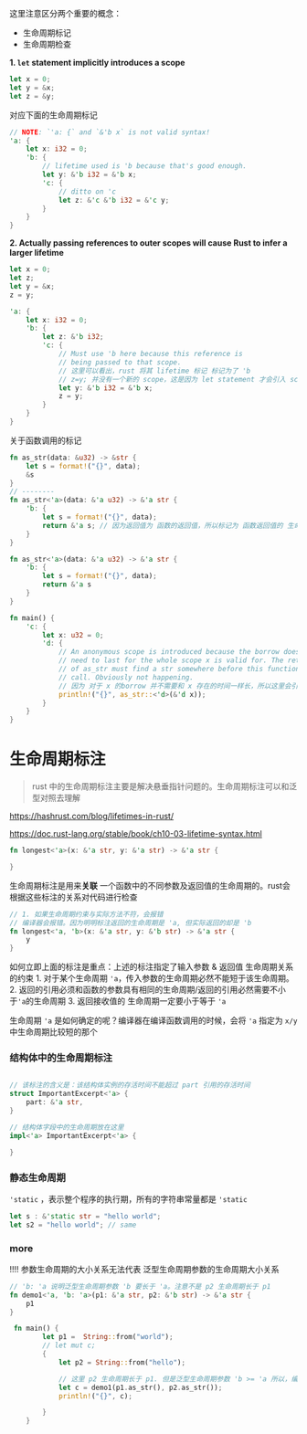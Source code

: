 这里注意区分两个重要的概念：

* 生命周期标记
* 生命周期检查



**1. `let` statement implicitly introduces a scope**

```rust
let x = 0;
let y = &x;
let z = &y;
```

对应下面的生命周期标记

```rust
// NOTE: `'a: {` and `&'b x` is not valid syntax!
'a: {
    let x: i32 = 0;
    'b: {
        // lifetime used is 'b because that's good enough.
        let y: &'b i32 = &'b x;
        'c: {
            // ditto on 'c
            let z: &'c &'b i32 = &'c y;
        }
    }
}
```



**2. Actually passing references to outer scopes will cause Rust to infer a larger lifetime**

```rust
let x = 0;
let z;
let y = &x;
z = y;
```

```rust
'a: {
    let x: i32 = 0;
    'b: {
        let z: &'b i32;
        'c: {
            // Must use 'b here because this reference is
            // being passed to that scope.
          	// 这里可以看出，rust 将其 lifetime 标记 标记为了 'b
          	// z=y; 并没有一个新的 scope，这是因为 let statement 才会引入 scope。
            let y: &'b i32 = &'b x; 
            z = y;
        }
    }
}
```



关于函数调用的标记

```rust
fn as_str(data: &u32) -> &str {
    let s = format!("{}", data);
    &s
}
// --------
fn as_str<'a>(data: &'a u32) -> &'a str {
    'b: {
        let s = format!("{}", data);
        return &'a s; // 因为返回值为 函数的返回值，所以标记为 函数返回值的 生命周期。第二个规则
    }
}
```

```rust
fn as_str<'a>(data: &'a u32) -> &'a str {
    'b: {
        let s = format!("{}", data);
        return &'a s
    }
}

fn main() {
    'c: {
        let x: u32 = 0;
        'd: {
            // An anonymous scope is introduced because the borrow does not
            // need to last for the whole scope x is valid for. The return
            // of as_str must find a str somewhere before this function
            // call. Obviously not happening.
          	// 因为 对于 x 的borrow 并不需要和 x 存在的时间一样长，所以这里会引入额外的 scope。
            println!("{}", as_str::<'d>(&'d x));
        }
    }
}
```


# 生命周期标注

> rust 中的生命周期标注主要是解决悬垂指针问题的。生命周期标注可以和泛型对照去理解


https://hashrust.com/blog/lifetimes-in-rust/

https://doc.rust-lang.org/stable/book/ch10-03-lifetime-syntax.html

```rust
fn longest<'a>(x: &'a str, y: &'a str) -> &'a str {

}
```

生命周期标注是用来**关联** 一个函数中的不同参数及返回值的生命周期的。rust会根据这些标注的关系对代码进行检查
```rust
// 1. 如果生命周期约束与实际方法不符，会报错
// 编译器会报错。因为明明标注返回的生命周期是 'a, 但实际返回的却是 'b
fn longest<'a, 'b>(x: &'a str, y: &'b str) -> &'a str {
 	y
}


```


如何立即上面的标注是重点：上述的标注指定了输入参数 & 返回值 生命周期关系的约束
	1. 对于某个生命周期 `'a`，传入参数的生命周期必然不能短于该生命周期。
	2. 返回的引用必须和函数的参数具有相同的生命周期/返回的引用必然需要不小于`'a`的生命周期
	3. 返回接收值的 生命周期一定要小于等于 `'a`

生命周期 `'a` 是如何确定的呢？编译器在编译函数调用的时候，会将 `'a` 指定为 `x/y` 中生命周期比较短的那个


### 结构体中的生命周期标注

```rust

// 该标注的含义是：该结构体实例的存活时间不能超过 part 引用的存活时间
struct ImportantExcerpt<'a> {
	part: &'a str,
}

// 结构体字段中的生命周期放在这里
impl<'a> ImportantExcerpt<'a> {

}
```


### 静态生命周期

`'static` ，表示整个程序的执行期，所有的字符串常量都是 `'static`

```rust
let s : &'static str = "hello world";
let s2 = "hello world"; // same
```

### more

!!!! 参数生命周期的大小关系无法代表 泛型生命周期参数的生命周期大小关系

```rust
// 'b: 'a 说明泛型生命周期参数 'b 要长于 'a。注意不是 p2 生命周期长于 p1
fn demo1<'a, 'b: 'a>(p1: &'a str, p2: &'b str) -> &'a str {
    p1
}

 fn main() {
        let p1 =  String::from("world");
        // let mut c;
        {
            let p2 = String::from("hello");

			// 这里 p2 生命周期长于 p1. 但是泛型生命周期参数 'b >= 'a 所以，编译器会将 'b, 'a 都推断成与 p1 生命周期一致
            let c = demo1(p1.as_str(), p2.as_str());
            println!("{}", c);

        }
    }

```
